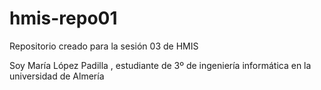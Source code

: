 # hmis-repo01
Repositorio creado para la sesión 03 de HMIS

Soy María López Padilla , estudiante de 3º de ingeniería informática en la universidad de Almería
